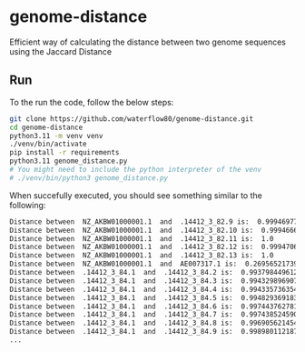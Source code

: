 # genome-distance
Efficient way of calculating the distance between two genome sequences using the Jaccard Distance 

## Run
To the run the code, follow the below steps:
```sh
git clone https://github.com/waterflow80/genome-distance.git
cd genome-distance
python3.11 -m venv venv
./venv/bin/activate
pip install -r requirements
python3.11 genome_distance.py
# You might need to include the python interpreter of the venv
# ./venv/bin/python3 genome_distance.py
```

When succefully executed, you should see something similar to the following:
```sh
Distance between  NZ_AKBW01000001.1  and  .14412_3_82.9 is:  0.9994697773064687
Distance between  NZ_AKBW01000001.1  and  .14412_3_82.10 is:  0.9994666666666666
Distance between  NZ_AKBW01000001.1  and  .14412_3_82.11 is:  1.0
Distance between  NZ_AKBW01000001.1  and  .14412_3_82.12 is:  0.9994706193753309
Distance between  NZ_AKBW01000001.1  and  .14412_3_82.13 is:  1.0
Distance between  NZ_AKBW01000001.1  and  AE007317.1 is:  0.26956521739130435
Distance between  .14412_3_84.1  and  .14412_3_84.2 is:  0.993798449612403
Distance between  .14412_3_84.1  and  .14412_3_84.3 is:  0.9943298969072165
Distance between  .14412_3_84.1  and  .14412_3_84.4 is:  0.994335736354274
Distance between  .14412_3_84.1  and  .14412_3_84.5 is:  0.9948293691830403
Distance between  .14412_3_84.1  and  .14412_3_84.6 is:  0.9974437627811861
Distance between  .14412_3_84.1  and  .14412_3_84.7 is:  0.9974385245901639
Distance between  .14412_3_84.1  and  .14412_3_84.8 is:  0.9969056214543579
Distance between  .14412_3_84.1  and  .14412_3_84.9 is:  0.9989801121876594
...
```
